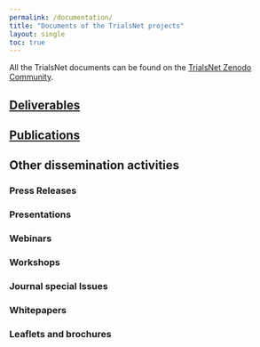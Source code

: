 ```yaml
---
permalink: /documentation/
title: "Documents of the TrialsNet projects"
layout: single
toc: true
---
```


All the TrialsNet documents can be found on the [TrialsNet Zenodo Community](https://zenodo.org/communities/trialsnet/).

## [Deliverables](/deliverables/)

## [Publications](/publications/)

## Other dissemination activities

### Press Releases

### Presentations

### Webinars

### Workshops

### Journal special Issues

### Whitepapers

### Leaflets and brochures
